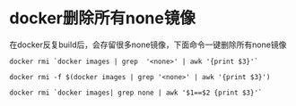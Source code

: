 # docker删除所有none镜像

在docker反复build后，会存留很多none镜像，下面命令一键删除所有none镜像

```
docker rmi `docker images | grep  '<none>' | awk '{print $3}'`
```

```
docker rmi -f $(docker images | grep '<none>' | awk '{print $3}')
```

```
docker rmi `docker images| grep none | awk '$1==$2 {print $3}'`
```

